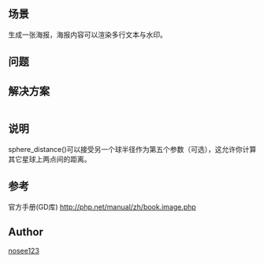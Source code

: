 ## 场景
生成一张海报，海报内容可以渲染多行文本与水印。

## 问题 

## 解决方案
```

```

## 说明
sphere_distance()可以接受另一个球半径作为第五个参数（可选），这允许你计算其它星球上两点间的距离。

## 参考
官方手册(GD库) http://php.net/manual/zh/book.image.php

## Author

[nosee123](https://github.com/nosee123)

